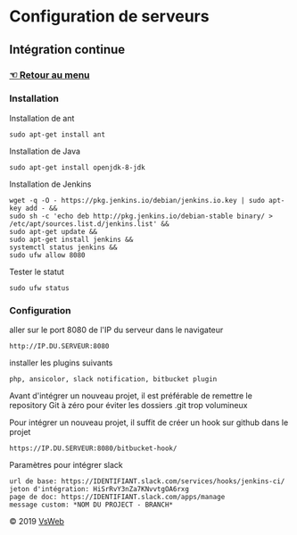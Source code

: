Configuration de serveurs
==
Intégration continue
-
### [&#9756; Retour au menu](../README.md)
### Installation
Installation de ant

    sudo apt-get install ant
    
Installation de Java

    sudo apt-get install openjdk-8-jdk
    
Installation de Jenkins

    wget -q -O - https://pkg.jenkins.io/debian/jenkins.io.key | sudo apt-key add - &&
    sudo sh -c 'echo deb http://pkg.jenkins.io/debian-stable binary/ > /etc/apt/sources.list.d/jenkins.list' &&
    sudo apt-get update &&
    sudo apt-get install jenkins &&
    systemctl status jenkins &&
    sudo ufw allow 8080
    
Tester le statut

    sudo ufw status

### Configuration
aller sur le port 8080 de l'IP du serveur dans le navigateur

    http://IP.DU.SERVEUR:8080
    
installer les plugins suivants

    php, ansicolor, slack notification, bitbucket plugin
    
Avant d'intégrer un nouveau projet, il est préférable de remettre le repository Git à zéro pour éviter les dossiers .git trop volumineux

Pour intégrer un nouveau projet, il suffit de créer un hook sur github dans le projet

    https://IP.DU.SERVEUR:8080/bitbucket-hook/

Paramètres pour intégrer slack

    url de base: https://IDENTIFIANT.slack.com/services/hooks/jenkins-ci/
    jeton d'intégration: HiSrRvY3nZa7KNvvtgOA6rxg
    page de doc: https://IDENTIFIANT.slack.com/apps/manage
    message custom: *NOM DU PROJECT - BRANCH*
   
&copy; 2019 [VsWeb](https://vsweb.be)